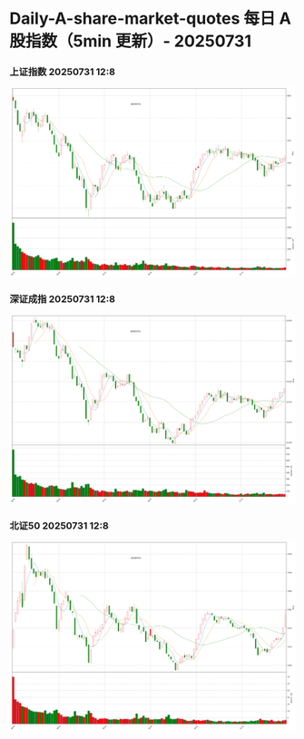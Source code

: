 
# Daily-A-share-market-quotes 每日 A 股指数（5min 更新）- 20250731

### 上证指数 20250731 12:8
![](./fig/2025/7/20250731-sh000001.png)

### 深证成指 20250731 12:8
![](./fig/2025/7/20250731-sz399001.png)

### 北证50 20250731 12:8
![](./fig/2025/7/20250731-bj899050.png)
